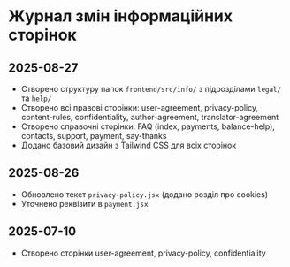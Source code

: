 # Журнал змін інформаційних сторінок

## 2025-08-27
- Створено структуру папок `frontend/src/info/` з підрозділами `legal/` та `help/`
- Створено всі правові сторінки: user-agreement, privacy-policy, content-rules, confidentiality, author-agreement, translator-agreement
- Створено справочні сторінки: FAQ (index, payments, balance-help), contacts, support, payment, say-thanks
- Додано базовий дизайн з Tailwind CSS для всіх сторінок

## 2025-08-26
- Обновлено текст `privacy-policy.jsx` (додано розділ про cookies)
- Уточнено реквізити в `payment.jsx`

## 2025-07-10
- Створено сторінки user-agreement, privacy-policy, confidentiality
